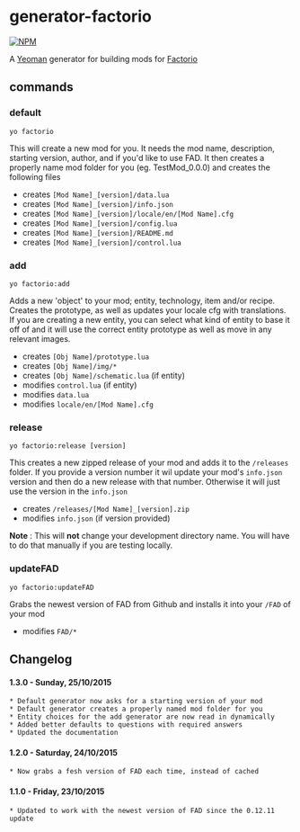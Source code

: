 # generator-factorio

[![NPM](https://nodei.co/npm/generator-factorio.png?compact=true)](https://nodei.co/npm/generator-factorio/)

A [Yeoman](http://yeoman.io/) generator for building mods for [Factorio](https://www.factorio.com/)


## commands

### default

`yo factorio`

This will create a new mod for you. It needs the mod name, description, starting version, author, and if you'd like to use FAD. It then creates a properly name mod folder for you (eg. TestMod_0.0.0) and creates the following files

* creates `[Mod Name]_[version]/data.lua`
* creates `[Mod Name]_[version]/info.json`
* creates `[Mod Name]_[version]/locale/en/[Mod Name].cfg`
* creates `[Mod Name]_[version]/config.lua`
* creates `[Mod Name]_[version]/README.md`
* creates `[Mod Name]_[version]/control.lua`


### add

`yo factorio:add`

Adds a new 'object' to your mod; entity, technology, item and/or recipe. Creates the prototype, as well as updates your locale cfg with translations. If you are creating a new entity, you can select what kind of entity to base it off of and it will use the correct entity prototype as well as move in any relevant images.

* creates `[Obj Name]/prototype.lua`
* creates `[Obj Name]/img/*`
* creates `[Obj Name]/schematic.lua` (if entity)
* modifies `control.lua` (if entity)
* modifies `data.lua`
* modifies `locale/en/[Mod Name].cfg`

### release

`yo factorio:release [version]`

This creates a new zipped release of your mod and adds it to the `/releases` folder. If you provide a version number it wil update your mod's `info.json` version and then do a new release with that number. Otherwise it will just use the version in the `info.json`

* creates `/releases/[Mod Name]_[version].zip`
* modifies `info.json` (if version provided)

**Note** : This will **not** change your development directory name. You will have to do that manually if you are testing locally.

### updateFAD

`yo factorio:updateFAD`

Grabs the newest version of FAD from Github and installs it into your `/FAD` of your mod

* modifies `FAD/*`



## Changelog

#### 1.3.0 - Sunday, 25/10/2015
	* Default generator now asks for a starting version of your mod
	* Default generator creates a properly named mod folder for you
	* Entity choices for the add generator are now read in dynamically
	* Added better defaults to questions with required answers
	* Updated the documentation

#### 1.2.0 - Saturday, 24/10/2015
	* Now grabs a fesh version of FAD each time, instead of cached

#### 1.1.0 - Friday, 23/10/2015
	* Updated to work with the newest version of FAD since the 0.12.11 update
